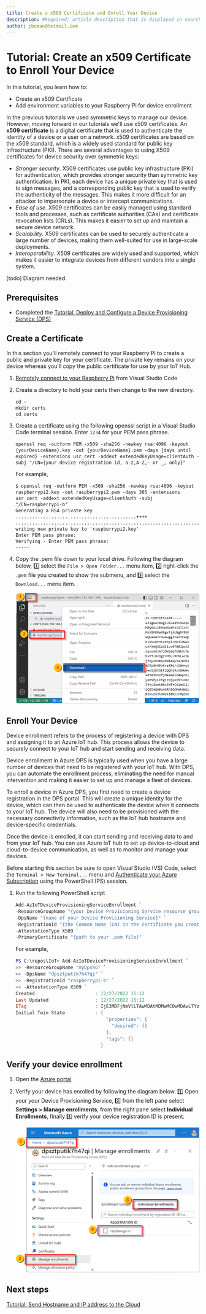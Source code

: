 ```yaml
---
title: Create a x509 Certificate and Enroll Your Device
description: #Required; article description that is displayed in search results. 
author: jbeman@hotmail.com
---
```


# Tutorial: Create an x509 Certificate to Enroll Your Device

In this tutorial, you learn how to:

- Create an x509 Certificate
- Add environment variables to your Raspberry Pi for device enrollment

In the previous tutorials we used symmetric keys to manage our device. However, moving forward in our tutorials we'll use x509 certificates. An **x509 certificate** is a digital certificate that is used to authenticate the identity of a device or a user on a network. x509 certificates are based on the x509 standard, which is a widely used standard for public key infrastructure (PKI). There are several advantages to using X509 certificates for device security over symmetric keys:

- *Stronger security*. X509 certificates use public key infrastructure (PKI) for authentication, which provides stronger security than symmetric key authentication. In PKI, each device has a unique private key that is used to sign messages, and a corresponding public key that is used to verify the authenticity of the messages. This makes it more difficult for an attacker to impersonate a device or intercept communications.
- *Ease of use*. X509 certificates can be easily managed using standard tools and processes, such as certificate authorities (CAs) and certificate revocation lists (CRLs). This makes it easier to set up and maintain a secure device network.
- *Scalability*. X509 certificates can be used to securely authenticate a large number of devices, making them well-suited for use in large-scale deployments.
- *Interoperability*. X509 certificates are widely used and supported, which makes it easier to integrate devices from different vendors into a single system.

[todo] Diagram needed.

## Prerequisites

- Completed the [Tutorial: Deploy and Configure a Device Provisioning Service (DPS)](tutorial-deploydps.md)

## Create a Certificate
In this section you'll remotely connect to your Raspberry Pi to create a public and private key for your certificate. The private key remains on your device whereas you'll copy the public certificate for use by your IoT Hub.

1. [Remotely connect to your Raspberry Pi](tutorial-rasp-connect.md) from Visual Studio Code
1. Create a directory to hold your certs then change to the new directory.

    ```azurecli
    cd ~
    mkdir certs
    cd certs
    ```

1. Create a certificate using the following openssl script in a Visual Studio Code terminal session.  Enter `1234` for your PEM pass phrase.

    ```azurecli
    openssl req -outform PEM -x509 -sha256 -newkey rsa:4096 -keyout {yourDeviceName}.key -out {yourDeviceName}.pem -days {days until expired} -extensions usr_cert -addext extendedKeyUsage=clientAuth -subj "/CN={your device registration id, a-z,A-Z,- or _, only}"
    ```

    For example,

    ```azurecli
    $ openssl req -outform PEM -x509 -sha256 -newkey rsa:4096 -keyout raspberrypi2.key -out raspberrypi2.pem -days 365 -extensions usr_cert -addext extendedKeyUsage=clientAuth -subj "/CN=raspberrypi-b"
    Generating a RSA private key
    ............................................++++
    ................................................................................++++
    writing new private key to 'raspberrypi2.key'
    Enter PEM pass phrase:
    Verifying - Enter PEM pass phrase:
    -----
    ```

1. Copy the .pem file down to your local drive. Following the diagram below, 1️⃣ select the `File > Open Folder...` menu item, 2️⃣ right-click the `.pem` file you created to show the submenu, and 3️⃣ select the `Download...` menu item.

    ![lnk_deviceenrollment]

## Enroll Your Device

Device enrollment refers to the process of registering a device with DPS and assigning it to an Azure IoT hub. This process allows the device to securely connect to your IoT hub and start sending and receiving data.

Device enrollment in Azure DPS is typically used when you have a large number of devices that need to be registered with your IoT hub. With DPS, you can automate the enrollment process, eliminating the need for manual intervention and making it easier to set up and manage a fleet of devices.

To enroll a device in Azure DPS, you first need to create a device registration in the DPS portal. This will create a unique identity for the device, which can then be used to authenticate the device when it connects to your IoT hub. The device will also need to be provisioned with the necessary connectivity information, such as the IoT hub hostname and device-specific credentials.

Once the device is enrolled, it can start sending and receiving data to and from your IoT hub. You can use Azure IoT hub to set up device-to-cloud and cloud-to-device communication, as well as to monitor and manage your devices.

Before starting this section be sure to open Visual Studio (VS) Code, select the `Terminal > New Terminal...` menu and [Authenticate your Azure Subscription](howto-connecttoazure.md) using the PowerShell (PS) session.

1. Run the following PowerShell script

    ```powershell
    Add-AzIoTDeviceProvisioningServiceEnrollment `
    -ResourceGroupName "{your Device Provisioning Service resource group name}" `
    -DpsName "{name of your Device Provisioning Service}" `
    -RegistrationId "{the Common Name (CN) in the certificate you created}" `
    -AttestationType X509 `
    -PrimaryCertificate "{path to your .pem file}"
    ```

    For example,

    ```powershell
    PS C:\repos\IoT> Add-AzIoTDeviceProvisioningServiceEnrollment `
    >> -ResourceGroupName "myDpsRG" `
    >> -DpsName "dpsztputik7h47qi" `
    >> -RegistrationId "raspberrypi-b" `
    >> -AttestationType X509 `
    Created                      : 12/27/2022 15:12
    Last Updated                 : 12/27/2022 15:12
    ETag                         : IjE3MDFjNmVlLTAwMDAtMDMwMC0wMDAwLTYzYWI4MDZiMDAwMCI=
    Initial Twin State           : {
                                     "properties": {
                                       "desired": {}
                                     },
                                     "tags": {}
                                   }
    ```

## Verify your device enrollment

1. Open the [Azure portal](https://portal.azure.com)
1. Verify your device has enrolled by following the diagram below. 1️⃣ Open your your Device Provisioning Service, 2️⃣ from the left pane select **Settings > Manage enrollments**, from the right pane select **Individual Enrollments**, finally 4️⃣ verify your device registration ID is present.

    ![lnk_verifyenrollment]

## Next steps

[Tutorial: Send Hostname and IP address to the Cloud](tutorial-rasp-d2cipandhostname.md)

<!--images-->

[lnk_deviceenrollment]: media/tutorial-dpsx509deviceenrollment/downloadpemfile.png
[lnk_verifyenrollment]: media/tutorial-dpsx509deviceenrollment/verifyenrollment.png
[lnk_verifymessage]: media/tutorial-dpsx509deviceenrollment/verifymessage.png